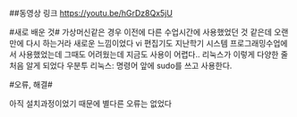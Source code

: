 ##동영상 링크
https://youtu.be/hGrDz8Qx5jU


#새로 배운 것#
가상머신같은 경우 이전에 다른 수업시간에 사용했었던 것 같은데 오랜만에 다시 하는거라 새로운 느낌이었다
vi 편집기도 지난학기 시스템 프로그래밍수업에서 사용했었는데 그때도 어려웠는데 지금도 사용이 어렵다..
리눅스가 이렇게 다양한 줄 처음 알게 되었다
우분투 리눅스: 명령어 앞에 sudo를 쓰고 사용한다.

#오류, 해결#

아직 설치과정이었기 때문에 별다른 오류는 없었다

